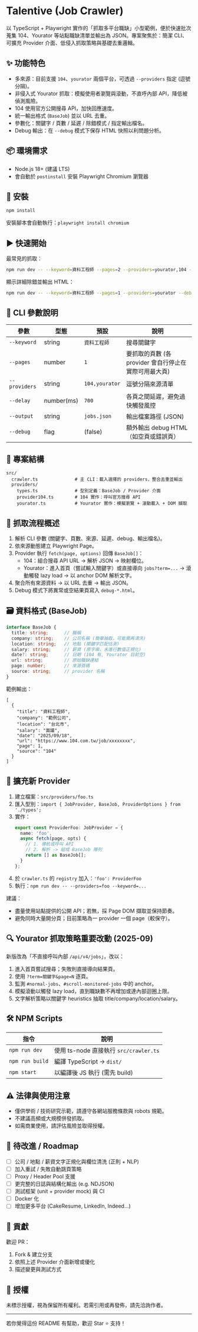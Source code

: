 

# Talentive (Job Crawler)

以 TypeScript + Playwright 實作的「抓取多平台職缺」小型範例，便於快速批次蒐集 104、Yourator 等站點職缺清單並輸出為 JSON。專案聚焦於：簡潔 CLI、可擴充 Provider 介面、低侵入抓取策略與基礎去重邏輯。

## ✨ 功能特色
- 多來源：目前支援 `104`、`yourator` 兩個平台，可透過 `--providers` 指定 (逗號分隔)。
- 非侵入式 Yourator 抓取：模擬使用者瀏覽與滾動，不直呼內部 API，降低被偵測風險。
- 104 使用官方公開搜尋 API，加快回應速度。
- 統一輸出格式 (`BaseJob`) 並以 URL 去重。
- 參數化：關鍵字 / 頁數 / 延遲 / 除錯模式 / 指定輸出檔名。
- Debug 輸出：在 `--debug` 模式下保存 HTML 快照以利問題分析。

## 📦 環境需求
- Node.js 18+ (建議 LTS)
- 會自動於 `postinstall` 安裝 Playwright Chromium 瀏覽器

## 🚀 安裝
```bash
npm install
```
安裝腳本會自動執行：`playwright install chromium`

## ▶️ 快速開始
最常見的抓取：
```bash
npm run dev -- --keyword=資料工程師 --pages=2 --providers=yourator,104 --delay=700 --output=jobs.json
```
顯示詳細除錯並輸出 HTML：
```bash
npm run dev -- --keyword=資料工程師 --pages=1 --providers=yourator --debug
```

## 🔧 CLI 參數說明
| 參數 | 型態 | 預設 | 說明 |
|------|------|------|------|
| `--keyword` | string | `資料工程師` | 搜尋關鍵字 |
| `--pages` | number | `1` | 要抓取的頁數 (各 provider 會自行停止在實際可用最大頁) |
| `--providers` | string | `104,yourator` | 逗號分隔來源清單 |
| `--delay` | number(ms) | `700` | 各頁之間延遲，避免過快觸發風控 |
| `--output` | string | `jobs.json` | 輸出檔案路徑 (JSON) |
| `--debug` | flag | (false) | 額外輸出 debug HTML（如空頁或錯誤頁） |

## 📁 專案結構
```
src/
  crawler.ts              # 主 CLI：載入選擇的 providers，整合去重並輸出
  providers/
    types.ts              # 型別定義：BaseJob / Provider 介面
    provider104.ts        # 104 實作：呼叫官方搜尋 API
    yourator.ts           # Yourator 實作：模擬瀏覽 + 滾動載入 + DOM 擷取
```

## 🧠 抓取流程概述
1. 解析 CLI 參數 (關鍵字、頁數、來源、延遲、debug、輸出檔名)。
2. 依來源動態建立 Playwright Page。
3. Provider 執行 `fetch(page, options)` 回傳 `BaseJob[]`：
   - 104：組合搜尋 API URL -> 解析 JSON -> 映射欄位。
   - Yourator：進入首頁（嘗試輸入關鍵字）或直接導向 `jobs?term=...` -> 滾動觸發 lazy load -> 以 anchor DOM 解析文字。
4. 聚合所有來源資料 -> 以 URL 去重 -> 輸出 JSON。
5. Debug 模式下將異常或空結果頁寫入 `debug-*.html`。

## 🗃️ 資料格式 (BaseJob)
```ts
interface BaseJob {
  title: string;      // 職稱
  company: string;    // 公司名稱 (簡單抽取，可能需再清洗)
  location: string;   // 地點 (關鍵字匹配估測)
  salary: string;     // 薪資 (原字串，未進行數值正規化)
  date?: string;      // 日期 (104 有, Yourator 目前空)
  url: string;        // 原始職缺連結
  page: number;       // 來源頁碼
  source: string;     // provider 名稱
}
```

範例輸出：
```jsonc
[
  {
    "title": "資料工程師",
    "company": "範例公司",
    "location": "台北市",
    "salary": "面議",
    "date": "2025/09/18",
    "url": "https://www.104.com.tw/job/xxxxxxxx",
    "page": 1,
    "source": "104"
  }
]
```

## 🧩 擴充新 Provider
1. 建立檔案：`src/providers/foo.ts`
2. 匯入型別：`import { JobProvider, BaseJob, ProviderOptions } from './types';`
3. 實作：
   ```ts
   export const ProviderFoo: JobProvider = {
     name: 'foo',
     async fetch(page, opts) {
       // 1. 導航或呼叫 API
       // 2. 解析 -> 組成 BaseJob 陣列
       return [] as BaseJob[];
     }
   };
   ```
4. 於 `crawler.ts` 的 `registry` 加入：`'foo': ProviderFoo`
5. 執行：`npm run dev -- --providers=foo --keyword=...`

建議：
- 盡量使用站點提供的公開 API；若無，採 Page DOM 擷取並保持節奏。
- 避免同時大量開分頁；目前策略為一 provider 一個 page（較保守）。

## 🔍 Yourator 抓取策略重要改動 (2025-09)
新版改為「不直接呼叫內部 `/api/v4/jobs`」，改以：
1. 進入首頁嘗試搜尋；失敗則直接導向結果頁。
2. 使用 `?term=關鍵字&page=N` 逐頁。
3. 監測 `#normal-jobs`、`#scroll-monitored-jobs` 中的 anchor。
4. 模擬滾動以觸發 lazy load，直到職缺數不再增加或達內部迴圈上限。
5. 文字解析策略以關鍵字 heuristics 抽取 title/company/location/salary。

## 🛠️ NPM Scripts
| 指令 | 說明 |
|------|------|
| `npm run dev` | 使用 ts-node 直接執行 `src/crawler.ts` |
| `npm run build` | 編譯 TypeScript -> `dist/` |
| `npm start` | 以編譯後 JS 執行 (需先 build) |

## ⚠️ 法律與使用注意
- 僅供學術 / 技術研究示範，請遵守各網站服務條款與 robots 規範。
- 不建議高頻或大規模併發抓取。
- 如需商業使用，請評估風險並取得授權。

## 🧪 待改進 / Roadmap
- [ ] 公司 / 地點 / 薪資文字正規化與欄位清洗 (正則 + NLP)
- [ ] 加入重試 / 失敗自動跳頁策略
- [ ] Proxy / Header Pool 支援
- [ ] 更完整的日誌與結構化輸出 (e.g. NDJSON)
- [ ] 測試框架 (unit + provider mock) 與 CI
- [ ] Docker 化
- [ ] 增加更多平台 (CakeResume, LinkedIn, Indeed...)

## 🤝 貢獻
歡迎 PR：
1. Fork & 建立分支
2. 依照上述 Provider 介面新增或優化
3. 描述變更與測試方式

## 📄 授權
未標示授權，視為保留所有權利。若需引用或再發佈，請先洽詢作者。

---
若你覺得這份 README 有幫助，歡迎 Star ⭐️ 支持！
